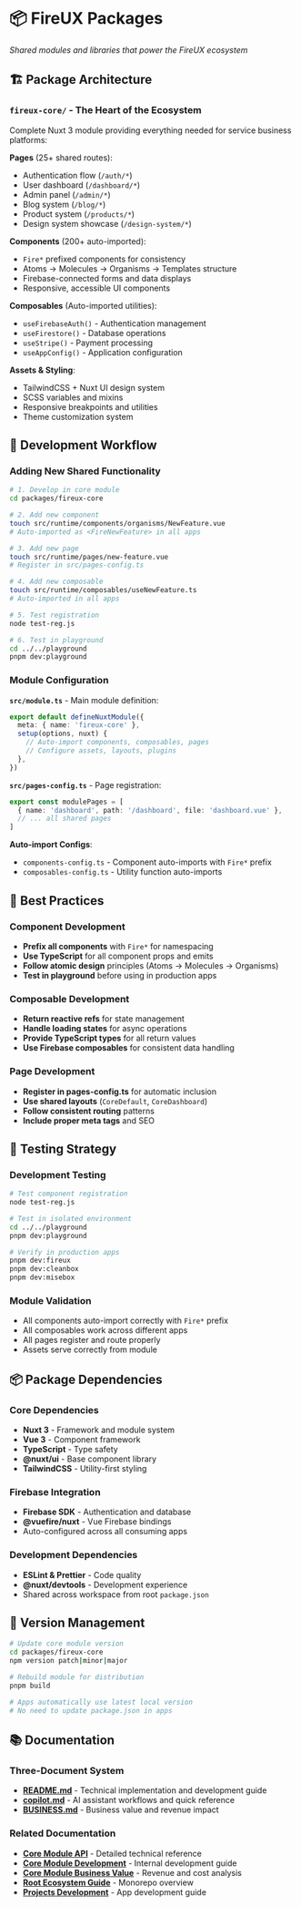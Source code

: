 # 📦 FireUX Packages

_Shared modules and libraries that power the FireUX ecosystem_

## 🏗️ Package Architecture

### `fireux-core/` - The Heart of the Ecosystem

Complete Nuxt 3 module providing everything needed for service business platforms:

**Pages** (25+ shared routes):

- Authentication flow (`/auth/*`)
- User dashboard (`/dashboard/*`)
- Admin panel (`/admin/*`)
- Blog system (`/blog/*`)
- Product system (`/products/*`)
- Design system showcase (`/design-system/*`)

**Components** (200+ auto-imported):

- `Fire*` prefixed components for consistency
- Atoms → Molecules → Organisms → Templates structure
- Firebase-connected forms and data displays
- Responsive, accessible UI components

**Composables** (Auto-imported utilities):

- `useFirebaseAuth()` - Authentication management
- `useFirestore()` - Database operations
- `useStripe()` - Payment processing
- `useAppConfig()` - Application configuration

**Assets & Styling**:

- TailwindCSS + Nuxt UI design system
- SCSS variables and mixins
- Responsive breakpoints and utilities
- Theme customization system

## 🚀 Development Workflow

### Adding New Shared Functionality

```bash
# 1. Develop in core module
cd packages/fireux-core

# 2. Add new component
touch src/runtime/components/organisms/NewFeature.vue
# Auto-imported as <FireNewFeature> in all apps

# 3. Add new page
touch src/runtime/pages/new-feature.vue
# Register in src/pages-config.ts

# 4. Add new composable
touch src/runtime/composables/useNewFeature.ts
# Auto-imported in all apps

# 5. Test registration
node test-reg.js

# 6. Test in playground
cd ../../playground
pnpm dev:playground
```

### Module Configuration

**`src/module.ts`** - Main module definition:

```typescript
export default defineNuxtModule({
  meta: { name: 'fireux-core' },
  setup(options, nuxt) {
    // Auto-import components, composables, pages
    // Configure assets, layouts, plugins
  },
})
```

**`src/pages-config.ts`** - Page registration:

```typescript
export const modulePages = [
  { name: 'dashboard', path: '/dashboard', file: 'dashboard.vue' },
  // ... all shared pages
]
```

**Auto-import Configs**:

- `components-config.ts` - Component auto-imports with `Fire*` prefix
- `composables-config.ts` - Utility function auto-imports

## 🔧 Best Practices

### Component Development

- **Prefix all components** with `Fire*` for namespacing
- **Use TypeScript** for all component props and emits
- **Follow atomic design** principles (Atoms → Molecules → Organisms)
- **Test in playground** before using in production apps

### Composable Development

- **Return reactive refs** for state management
- **Handle loading states** for async operations
- **Provide TypeScript types** for all return values
- **Use Firebase composables** for consistent data handling

### Page Development

- **Register in pages-config.ts** for automatic inclusion
- **Use shared layouts** (`CoreDefault`, `CoreDashboard`)
- **Follow consistent routing** patterns
- **Include proper meta tags** and SEO

## 🧪 Testing Strategy

### Development Testing

```bash
# Test component registration
node test-reg.js

# Test in isolated environment
cd ../../playground
pnpm dev:playground

# Verify in production apps
pnpm dev:fireux
pnpm dev:cleanbox
pnpm dev:misebox
```

### Module Validation

- All components auto-import correctly with `Fire*` prefix
- All composables work across different apps
- All pages register and route properly
- Assets serve correctly from module

## 📦 Package Dependencies

### Core Dependencies

- **Nuxt 3** - Framework and module system
- **Vue 3** - Component framework
- **TypeScript** - Type safety
- **@nuxt/ui** - Base component library
- **TailwindCSS** - Utility-first styling

### Firebase Integration

- **Firebase SDK** - Authentication and database
- **@vuefire/nuxt** - Vue Firebase bindings
- Auto-configured across all consuming apps

### Development Dependencies

- **ESLint & Prettier** - Code quality
- **@nuxt/devtools** - Development experience
- Shared across workspace from root `package.json`

## 🔄 Version Management

```bash
# Update core module version
cd packages/fireux-core
npm version patch|minor|major

# Rebuild module for distribution
pnpm build

# Apps automatically use latest local version
# No need to update package.json in apps
```

## 📚 Documentation

### Three-Document System

- **[README.md](README.md)** - Technical implementation and development guide
- **[copilot.md](copilot.md)** - AI assistant workflows and quick reference
- **[BUSINESS.md](BUSINESS.md)** - Business value and revenue impact

### Related Documentation

- **[Core Module API](fireux-core/README.md)** - Detailed technical reference
- **[Core Module Development](fireux-core/copilot.md)** - Internal development guide
- **[Core Module Business Value](fireux-core/BUSINESS.md)** - Revenue and cost analysis
- **[Root Ecosystem Guide](../README.md)** - Monorepo overview
- **[Projects Development](../projects/README.md)** - App development guide
